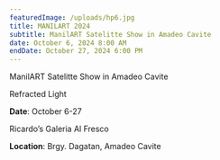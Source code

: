 ```yaml
---
featuredImage: /uploads/hp6.jpg
title: MANILART 2024
subtitle: ManilART Satelitte Show in Amadeo Cavite
date: October 6, 2024 8:00 AM
endDate: October 27, 2024 6:00 PM
---
```

ManilART Satelitte Show in Amadeo Cavite

Refracted Light

**Date**: October 6-27

Ricardo’s Galeria Al Fresco

**Location**: Brgy. Dagatan, Amadeo Cavite
